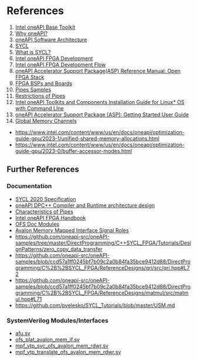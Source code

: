 # References
1. <a id="ref_base_kit"></a> [Intel oneAPI Base Toolkit](https://www.intel.com/content/www/us/en/developer/tools/oneapi/base-toolkit.html)
1. <a id="ref_oneapi"></a> [Why oneAPI?](https://www.oneapi.io/)
1. <a id="ref_oneapi_arch"></a> [oneAPI Software Architecture](https://spec.oneapi.io/versions/latest/architecture.html)
1. <a id="ref_oneapi_sycl"></a> [SYCL](https://spec.oneapi.io/versions/latest/elements/sycl/source/index.html)
1. <a id="ref_sycl"></a> [What is SYCL?](https://www.khronos.org/sycl/)
1. <a id="ref_fpga_dev"></a> [Intel oneAPI FPGA Development](https://www.intel.com/content/www/us/en/docs/oneapi-fpga-add-on/developer-guide/2024-0/intel-oneapi-fpga-development.html)
1. <a id="ref_fpga_dev_flow"></a> [Intel oneAPI FPGA Development Flow](https://www.intel.com/content/www/us/en/docs/oneapi-fpga-add-on/developer-guide/2024-0/intel-oneapi-fpga-development-flow.html)
1. <a id="ref_oneapi_asp_ref"></a> [oneAPI Accelerator Support Package(ASP) Reference Manual: Open FPGA Stack](https://ofs.github.io/ofs-2023.2/hw/common/reference_manual/oneapi_asp/oneapi_asp_ref_mnl/#14-introduction-to-oneapi-on-open-fpga-stackofs)
1. <a id="ref_bsp"></a> [FPGA BSPs and Boards](https://www.intel.com/content/www/us/en/docs/oneapi/programming-guide/2023-0/fpga-bsps-and-boards.html)
1. <a id="ref_pipes_sample"></a> [Pipes Samples](https://github.com/oneapi-src/oneAPI-samples/tree/2024.0.0/DirectProgramming/C%2B%2BSYCL_FPGA/Tutorials/Features/pipes)
1. <a id="ref_restrictions_pipes"></a> [Restrictions of Pipes](https://www.intel.com/content/www/us/en/docs/oneapi-fpga-add-on/optimization-guide/2023-1/restrictions-of-pipes.html)
1. <a id="ref_intel_install"></a> [Intel oneAPI Toolkits and Components Installation Guide for Linux* OS with Command LIne](https://www.intel.com/content/www/us/en/docs/oneapi/installation-guide-linux/2023-0/install-with-command-line.html)
1. <a id="ref_oneapi_asp_get"></a> [oneAPI Accelerator Support Package (ASP): Getting Started User Guide](https://ofs.github.io/ofs-2023.2/hw/common/user_guides/oneapi_asp/ug_oneapi_asp/)
1. <a id="ref_mem_channels_sample"></a> [Global Memory Channels](https://github.com/oneapi-src/oneAPI-samples/tree/2024.0.0/DirectProgramming/C%2B%2BSYCL_FPGA/Tutorials/Features/mem_channel)

* https://www.intel.com/content/www/us/en/docs/oneapi/optimization-guide-gpu/2023-1/unified-shared-memory-allocations.html
* https://www.intel.com/content/www/us/en/docs/oneapi/optimization-guide-gpu/2023-0/buffer-accessor-modes.html


## Further References <a name="fref"></a>
### Documentation <a name="fref_doc"></a>
* [SYCL 2020 Specification ](https://registry.khronos.org/SYCL/specs/sycl-2020/html/sycl-2020.html)
* [oneAPI DPC++ Compiler and Runtime architecture design](https://intel.github.io/llvm-docs/design/CompilerAndRuntimeDesign.html)
* [Characteristics of Pipes](https://www.intel.com/content/www/us/en/docs/oneapi-fpga-add-on/optimization-guide/2023-1/characteristics-of-pipes.html)
* [Intel oneAPI FPGA Handbook](https://www.intel.com/content/www/us/en/docs/oneapi-fpga-add-on/developer-guide/2024-0/intel-oneapi-fpga-handbook.html)
* [OFS Doc Modules](https://github.com/OFS/ofs.github.io/blob/main/docs/hw/n6001/doc_modules/links.md)
* [Avalon Memory Mapped Interface Signal Roles](https://www.intel.com/content/www/us/en/docs/programmable/683091/20-1/memory-mapped-interface-signal-roles.html)
* https://github.com/oneapi-src/oneAPI-samples/tree/master/DirectProgramming/C++SYCL_FPGA/Tutorials/DesignPatterns/zero_copy_data_transfer
* https://github.com/oneapi-src/oneAPI-samples/blob/ccd57a1ff0245bf7b09c2a0b84fa35bce9412d88/DirectProgramming/C%2B%2BSYCL_FPGA/ReferenceDesigns/qri/src/qri.hpp#L72
* https://github.com/oneapi-src/oneAPI-samples/blob/ccd57a1ff0245bf7b09c2a0b84fa35bce9412d88/DirectProgramming/C%2B%2BSYCL_FPGA/ReferenceDesigns/matmul/src/matmul.hpp#L71
* https://github.com/pvelesko/SYCL_Tutorials/blob/master/USM.md

### SystemVerilog Modules/Interfaces <a name="fref_sv"></a>
* [afu.sv](https://github.com/OFS/oneapi-asp/blob/ofs-2023.2-1/n6001/hardware/ofs_n6001_iopipes/build/rtl/afu.sv)
* [ofs_plat_avalon_mem_if.sv](https://github.com/OFS/ofs-platform-afu-bbb/blob/ofs-2023.2-1/plat_if_develop/ofs_plat_if/src/rtl/base_ifcs/avalon/ofs_plat_avalon_mem_if.sv)
* [mpf_vtp_svc_ofs_avalon_mem_rdwr.sv](https://github.com/OPAE/intel-fpga-bbb/blob/ofs-2023.2-1/BBB_mpf_vtp/hw/rtl/svc_shims/mpf_vtp_svc_ofs_avalon_mem_rdwr.sv)
* [mpf_vtp_translate_ofs_avalon_mem_rdwr.sv](https://github.com/OPAE/intel-fpga-bbb/blob/ofs-2023.2-1/BBB_mpf_vtp/hw/rtl/translate/mpf_vtp_translate_ofs_avalon_mem_rdwr.sv)